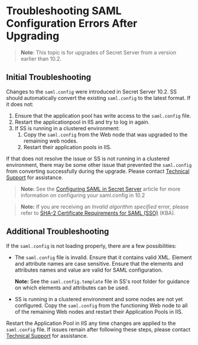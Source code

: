 [title]: # (Troubleshooting)
[tags]: # (troubleshooting, workaround, upgrade, saml error)
[priority]: # (1000)

# Troubleshooting SAML Configuration Errors After Upgrading

> **Note**: This topic is for upgrades of Secret Server from a version earlier than 10.2.

## Initial Troubleshooting

Changes to the `saml.config` were introduced in Secret Server 10.2. SS should automatically convert the existing `saml.config` to the latest format. If it does not:

1. Ensure that the application pool has write access to the `saml.config` file.     
1. Restart the applicationpool in IIS and try to log in again.
1. If SS is running in a clustered environment:
   1. Copy the `saml.config` from the Web node that was upgraded to the remaining web nodes.
   1. Restart their application pools in IIS.

If that does not resolve the issue or SS is not running in a clustered environment, there may be some other issue that prevented the `saml.config` from converting successfully during the upgrade. Please contact [Technical Support](../../support/index.md) for assistance.

> **Note:** See the [Configuring SAML in Secret Server](../../authentication/configuring-saml-sso/index.md) article for more information on configuring your saml.config in 10.2

> **Note:** If you are receiving an *Invalid algorithm specified* error, please refer to [SHA-2 Certificate Requirements for SAML (SSO)](https://thycotic.force.com/support/s/article/SHA-Certificate-Requirements-for-SAML-SSO) (KBA).

## Additional Troubleshooting

If the `saml.config` is not loading properly, there are a few possibilities:

- The `saml.config` file is invalid. Ensure that it contains valid XML. Element and attribute names are case sensitive. Ensure      that the elements and attributes names and value are valid for SAML configuration. 

  **Note:** See the `saml.config.template` file in SS's root folder for guidance on which elements and attributes  can be used.

- SS is running in a clustered environment and some nodes are not yet configured. Copy the `saml.config` from the functioning Web node to all of the remaining Web nodes and restart their Application Pools in IIS.

Restart the Application Pool in IIS any time changes are applied to the `saml.config` file. If issues remain after following these steps, please contact [Technical Support](../../support/index.md) for assistance.

 